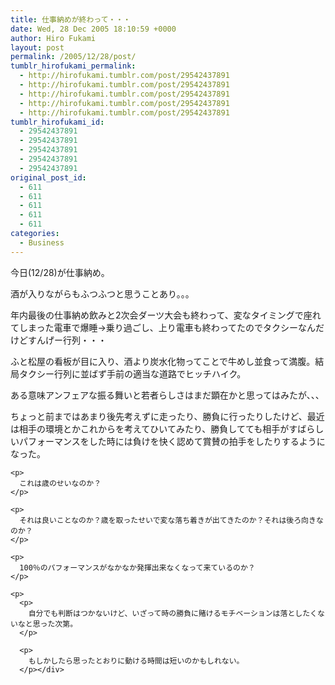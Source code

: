 ```yaml
---
title: 仕事納めが終わって・・・
date: Wed, 28 Dec 2005 18:10:59 +0000
author: Hiro Fukami
layout: post
permalink: /2005/12/28/post/
tumblr_hirofukami_permalink:
  - http://hirofukami.tumblr.com/post/29542437891
  - http://hirofukami.tumblr.com/post/29542437891
  - http://hirofukami.tumblr.com/post/29542437891
  - http://hirofukami.tumblr.com/post/29542437891
  - http://hirofukami.tumblr.com/post/29542437891
tumblr_hirofukami_id:
  - 29542437891
  - 29542437891
  - 29542437891
  - 29542437891
  - 29542437891
original_post_id:
  - 611
  - 611
  - 611
  - 611
  - 611
categories:
  - Business
---
```

<div class="section">
  <p>
    今日(12/28)が仕事納め。
  </p>
  
  <p>
    酒が入りながらもふつふつと思うことあり。。。
  </p>
  
  <p>
    年内最後の仕事納め飲みと2次会ダーツ大会も終わって、変なタイミングで座れてしまった電車で爆睡->乗り過ごし、上り電車も終わってたのでタクシーなんだけどすんげー行列・・・
  </p>
  
  <p>
    ふと松屋の看板が目に入り、酒より炭水化物ってことで牛めし並食って満腹。結局タクシー行列に並ばず手前の適当な道路でヒッチハイク。
  </p>
  
  <p>
    ある意味アンフェアな振る舞いと若者らしさはまだ顕在かと思ってはみたが、、、
  </p>
  
  <p>
    <p>
      ちょっと前まではあまり後先考えずに走ったり、勝負に行ったりしたけど、最近は相手の環境とかこれからを考えてひいてみたり、勝負してても相手がすばらしいパフォーマンスをした時には負けを快く認めて賞賛の拍手をしたりするようになった。
    </p>
    
    <p>
      これは歳のせいなのか？
    </p>
    
    <p>
      それは良いことなのか？歳を取ったせいで変な落ち着きが出てきたのか？それは後ろ向きなのか？
    </p>
    
    <p>
      100％のパフォーマンスがなかなか発揮出来なくなって来ているのか？
    </p>
    
    <p>
      <p>
        自分でも判断はつかないけど、いざって時の勝負に賭けるモチベーションは落としたくないなと思った次第。
      </p>
      
      <p>
        もしかしたら思ったとおりに動ける時間は短いのかもしれない。
      </p></div>